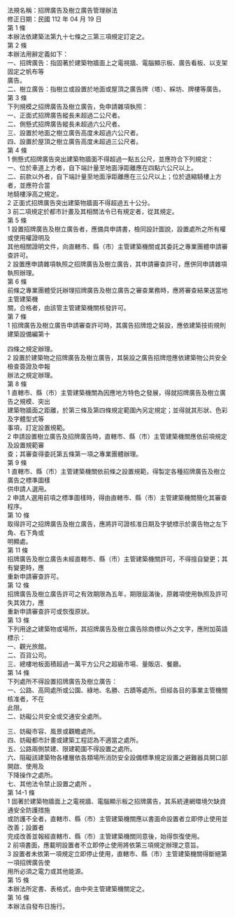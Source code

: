 法規名稱：招牌廣告及樹立廣告管理辦法  
修正日期：民國 112 年 04 月 19 日  
第 1 條  
本辦法依建築法第九十七條之三第三項規定訂定之。  
第 2 條  
本辦法用辭定義如下：  
一、招牌廣告：指固著於建築物牆面上之電視牆、電腦顯示板、廣告看板、以支架固定之帆布等  
廣告。  
二、樹立廣告：指樹立或設置於地面或屋頂之廣告牌（塔）、綵坊、牌樓等廣告。  
第 3 條  
下列規模之招牌廣告及樹立廣告，免申請雜項執照：  
一、正面式招牌廣告縱長未超過二公尺者。  
二、側懸式招牌廣告縱長未超過六公尺者。  
三、設置於地面之樹立廣告高度未超過六公尺者。  
四、設置於屋頂之樹立廣告高度未超過三公尺者。  
第 4 條  
1 側懸式招牌廣告突出建築物牆面不得超過一點五公尺，並應符合下列規定：  
一、位於車道上方者，自下端計量至地面淨距離應在四點六公尺以上。  
二、前款以外者，自下端計量至地面淨距離應在三公尺以上；位於退縮騎樓上方者，並應符合當  
地騎樓淨高之規定。  
2 正面式招牌廣告突出建築物牆面不得超過五十公分。  
3 前二項規定於都市計畫及其相關法令已有規定者，從其規定。  
第 5 條  
1 設置招牌廣告及樹立廣告者，應備具申請書，檢同設計圖說，設置處所之所有權或使用權證明及  
其他相關證明文件，向直轄市、縣（市）主管建築機關或其委託之專業團體申請審查許可。  
2 設置應申請雜項執照之招牌廣告及樹立廣告，其申請審查許可，應併同申請雜項執照辦理。  
第 6 條  
前條之專業團體受託辦理招牌廣告及樹立廣告之審查業務時，應將審查結果送當地主管建築機  
關，合格者，由該管主管建築機關核發許可。  
第 7 條  
1 招牌廣告及樹立廣告申請審查許可時，其廣告招牌燈之裝設，應依建築技術規則建築設備編第十  


四條之規定辦理。  
2 設置於建築物之招牌廣告及樹立廣告，其裝設之廣告招牌燈應依建築物公共安全檢查簽證及申報  
辦法之規定辦理。  
第 8 條  
1 直轄市、縣（市）主管建築機關為因應地方特色之發展，得就招牌廣告及樹立廣告之規模、突出  
建築物牆面之距離，於第三條及第四條規定範圍內另定規定；並得就其形狀、色彩及字體型式等  
事項，訂定設置規範。  
2 申請設置樹立廣告及招牌廣告時，直轄市、縣（市）主管建築機關應依前項規定及設置規範審  
查；其審查得委託第五條第一項之專業團體辦理。  
第 9 條  
1 直轄市、縣（市）主管建築機關依前條之設置規範，得製定各種招牌廣告及樹立廣告之標準圖樣  
供申請人選用。  
2 申請人選用前項之標準圖樣時，得由直轄市、縣（市）主管建築機關簡化其審查程序。  
第 10 條  
取得許可之招牌廣告及樹立廣告，應將許可證核准日期及字號標示於廣告物之左下角、右下角或  
明顯處。  
第 11 條  
招牌廣告及樹立廣告未經直轄市、縣（市）主管建築機關許可，不得擅自變更；其有變更時，應  
重新申請審查許可。  
第 12 條  
招牌廣告及樹立廣告許可之有效期限為五年，期限屆滿後，原雜項使用執照及許可失其效力，應  
重新申請審查許可或恢復原狀。  
第 13 條  
下列用途之建築物或場所，其招牌廣告及樹立廣告除商標以外之文字，應附加英語標示：  
一、觀光旅館。  
二、百貨公司。  
三、總樓地板面積超過一萬平方公尺之超級市場、量販店、餐廳。  
第 14 條  
下列處所不得設置招牌廣告及樹立廣告：  
一、公路、高岡處所或公園、綠地、名勝、古蹟等處所。但經各目的事業主管機關核准者，不在  
此限。  
二、妨礙公共安全或交通安全處所。  


三、妨礙市容、風景或觀瞻處所。  
四、妨礙都市計畫或建築工程認為不適當之處所。  
五、公路兩側禁建、限建範圍不得設置之處所。  
六、阻礙該建築物各樓層依各類場所消防安全設備標準規定設置之避難器具開口部開啟、使用及  
下降操作之處所。  
七、其他法令禁止設置之處所 。  
第 14-1 條  
1 固著於建築物牆面上之電視牆、電腦顯示板之招牌廣告，其系統連網環境欠缺資通安全防護措施  
或防護不全者，直轄市、縣（市）主管建築機關應以書面命設置者立即停止使用並改善；設置者  
完成改善並報經直轄市、縣（市）主管建築機關同意後，始得恢復使用。  
2 前項書面，應載明設置者不立即停止使用將依第三項規定辦理之意旨。  
3 設置者未依第一項規定立即停止使用，直轄市、縣（市）主管建築機關得斷絕第一項招牌廣告使  
用所必須之電力或其他能源。  
第 15 條  
本辦法所定書、表格式，由中央主管建築機關定之。  
第 16 條  
本辦法自發布日施行。  


